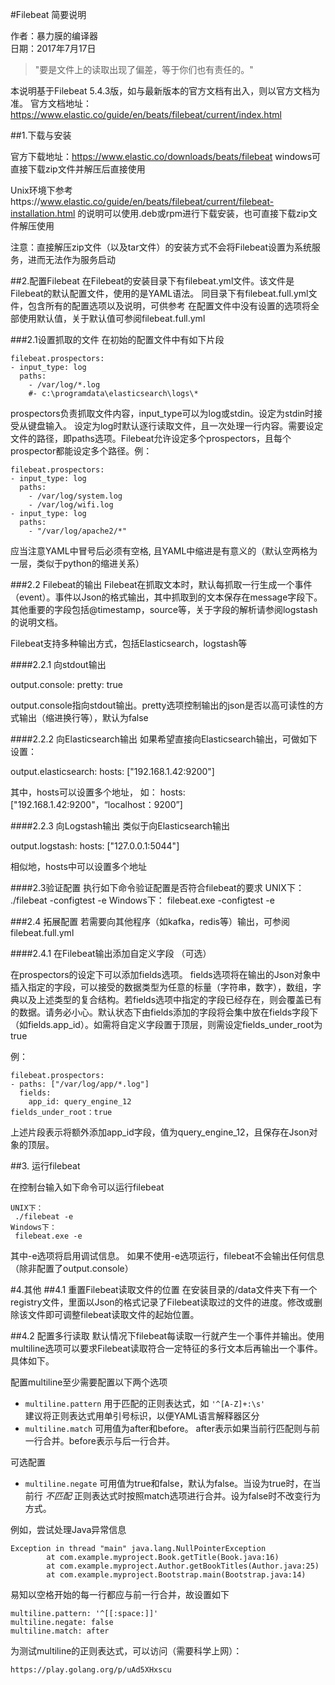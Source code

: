 #Filebeat 简要说明

作者：暴力膜的编译器  
日期：2017年7月17日

> "要是文件上的读取出现了偏差，等于你们也有责任的。"

本说明基于Filebeat 5.4.3版，如与最新版本的官方文档有出入，则以官方文档为准。
官方文档地址：https://www.elastic.co/guide/en/beats/filebeat/current/index.html


##1.下载与安装

官方下载地址：https://www.elastic.co/downloads/beats/filebeat
windows可直接下载zip文件并解压后直接使用

Unix环境下参考https://www.elastic.co/guide/en/beats/filebeat/current/filebeat-installation.html 
的说明可以使用.deb或rpm进行下载安装，也可直接下载zip文件解压使用

注意：直接解压zip文件（以及tar文件）的安装方式不会将Filebeat设置为系统服务，进而无法作为服务启动

##2.配置Filebeat
在Filebeat的安装目录下有filebeat.yml文件。该文件是Filebeat的默认配置文件，使用的是YAML语法。
同目录下有filebeat.full.yml文件，包含所有的配置选项以及说明，可供参考
在配置文件中没有设置的选项将全部使用默认值，关于默认值可参阅filebeat.full.yml

###2.1设置抓取的文件
在初始的配置文件中有如下片段


	filebeat.prospectors:
	- input_type: log
	  paths:
		- /var/log/*.log
		#- c:\programdata\elasticsearch\logs\*
	

prospectors负责抓取文件内容，input_type可以为log或stdin。设定为stdin时接受从键盘输入。
设定为log时默认逐行读取文件，且一次处理一行内容。需要设定文件的路径，即paths选项。Filebeat允许设定多个prospectors，且每个prospector都能设定多个路径。例：

	filebeat.prospectors:
	- input_type: log
	  paths:
		- /var/log/system.log
		- /var/log/wifi.log
	- input_type: log
	  paths:
		- "/var/log/apache2/*"

应当注意YAML中冒号后必须有空格, 且YAML中缩进是有意义的（默认空两格为一层，类似于python的缩进关系）	

###2.2 Filebeat的输出
Filebeat在抓取文本时，默认每抓取一行生成一个事件（event）。事件以Json的格式输出，其中抓取到的文本保存在message字段下。其他重要的字段包括@timestamp，source等，关于字段的解析请参阅logstash的说明文档。

Filebeat支持多种输出方式，包括Elasticsearch，logstash等

####2.2.1 向stdout输出

output.console:
    pretty: true
	
output.console指向stdout输出。pretty选项控制输出的json是否以高可读性的方式输出（缩进换行等），默认为false

####2.2.2 向Elasticsearch输出
如果希望直接向Elasticsearch输出，可做如下设置：

output.elasticsearch:
  hosts: ["192.168.1.42:9200"]

其中，hosts可以设置多个地址， 如：
  hosts: ["192.168.1.42:9200"，“localhost：9200”]

####2.2.3 向Logstash输出
类似于向Elasticsearch输出

output.logstash:
  hosts: ["127.0.0.1:5044"]

相似地，hosts中可以设置多个地址


####2.3验证配置
执行如下命令验证配置是否符合filebeat的要求
UNIX下：
 ./filebeat -configtest -e
Windows下：
 filebeat.exe -configtest -e
 
###2.4 拓展配置
若需要向其他程序（如kafka，redis等）输出，可参阅filebeat.full.yml

####2.4.1 在Filebeat输出添加自定义字段 （可选）

在prospectors的设定下可以添加fields选项。 fields选项将在输出的Json对象中插入指定的字段，可以接受的数据类型为任意的标量（字符串，数字），数组，字典以及上述类型的复合结构。若fields选项中指定的字段已经存在，则会覆盖已有的数据。请务必小心。默认状态下由fields添加的字段将会集中放在fields字段下（如fields.app_id）。如需将自定义字段置于顶层，则需设定fields_under_root为true

例：

	filebeat.prospectors:
	- paths: ["/var/log/app/*.log"]
	  fields:
	    app_id: query_engine_12
	fields_under_root：true

上述片段表示将额外添加app_id字段，值为query_engine_12，且保存在Json对象的顶层。


##3. 运行filebeat

在控制台输入如下命令可以运行filebeat

	UNIX下：
	 ./filebeat -e
	Windows下：
	 filebeat.exe -e

其中-e选项将启用调试信息。
如果不使用-e选项运行，filebeat不会输出任何信息（除非配置了output.console）


#4.其他
##4.1 重置Filebeat读取文件的位置
在安装目录的/data文件夹下有一个registry文件，里面以Json的格式记录了Filebeat读取过的文件的进度。修改或删除该文件即可调整filebeat读取文件的起始位置。


##4.2 配置多行读取
默认情况下filebeat每读取一行就产生一个事件并输出。使用multiline选项可以要求Filebeat读取符合一定特征的多行文本后再输出一个事件。具体如下。

配置multiline至少需要配置以下两个选项

- `multiline.pattern` 用于匹配的正则表达式，如 `'^[A-Z]+:\s'` <br />  建议将正则表达式用单引号标识，以便YAML语言解释器区分
- `multiline.match` 可用值为after和before。 after表示如果当前行匹配则与前一行合并。before表示与后一行合并。
	
可选配置


- `multiline.negate` 可用值为true和false，默认为false。当设为true时，在当前行 *不匹配* 正则表达式时按照match选项进行合并。设为false时不改变行为方式。
	

例如，尝试处理Java异常信息

	Exception in thread "main" java.lang.NullPointerException
			at com.example.myproject.Book.getTitle(Book.java:16)
			at com.example.myproject.Author.getBookTitles(Author.java:25)
			at com.example.myproject.Bootstrap.main(Bootstrap.java:14)

易知以空格开始的每一行都应与前一行合并，故设置如下

	multiline.pattern: '^[[:space:]]'
	multiline.negate: false
	multiline.match: after


为测试multiline的正则表达式，可以访问（需要科学上网）：

	https://play.golang.org/p/uAd5XHxscu

<br />

















  
  